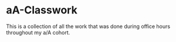 # aA-Classwork
This is a collection of all the work that was done during office hours throughout my a/A cohort.
